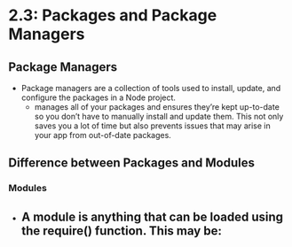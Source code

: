 # 2.3: Packages and Package Managers

## Package Managers

- Package managers are a collection of tools used to install, update, and configure the packages in a Node project. 
    -  manages all of your packages and ensures they’re kept up-to-date so you don’t have to manually install and update them. This not only saves you a lot of time but also prevents issues that may arise in your app from out-of-date packages.

## Difference between Packages and Modules

### Modules 
- A module is anything that can be loaded using the require() function. This may be:
    - 